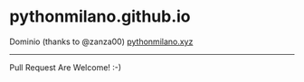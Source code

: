 # pythonmilano.github.io

Dominio (thanks to @zanza00) [pythonmilano.xyz](http://pythonmilano.xyz/)

---

Pull Request Are Welcome! :-)
